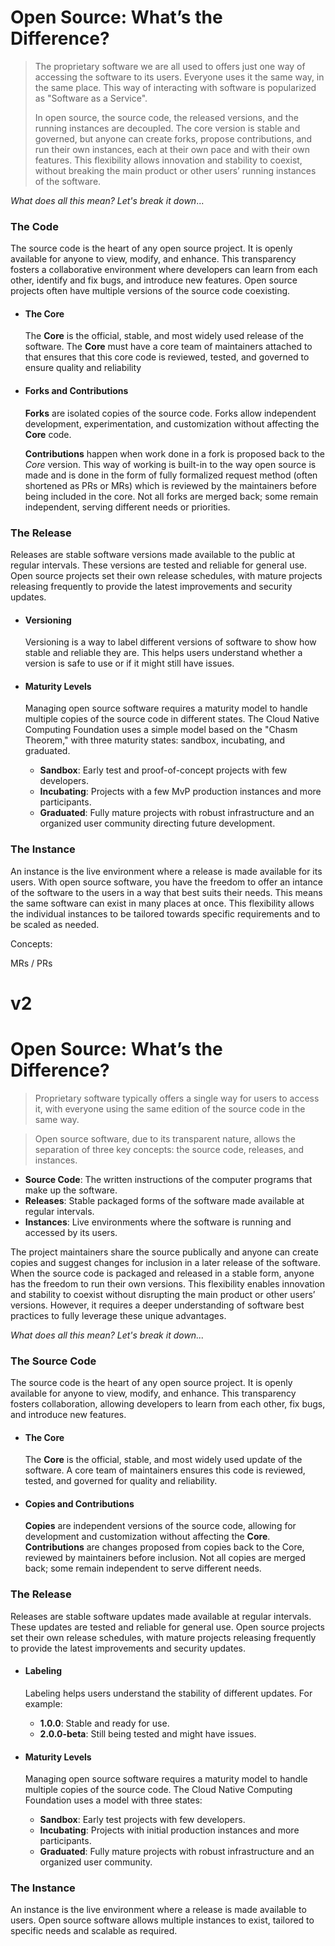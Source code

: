 # Open Source: What’s the Difference?

> The proprietary software we are all used to offers just one way of accessing the software to its users. Everyone uses it the same way, in the same place. This way of interacting with software is popularized as "Software as a Service".
>
> In open source, the source code, the released versions, and the running instances are decoupled. The core version is stable and governed, but anyone can create forks, propose contributions, and run their own instances, each at their own pace and with their own features. This flexibility allows innovation and stability to coexist, without breaking the main product or other users’ running instances of the software.


_What does all this mean? Let's break it down_...

### The Code

The source code is the heart of any open source project. It is openly available for anyone to view, modify, and enhance. This transparency fosters a collaborative environment where developers can learn from each other, identify and fix bugs, and introduce new features. Open source projects often have multiple versions of the source code coexisting.


- #### The Core 
    The **Core** is the official, stable, and most widely used release of the software. The **Core** must have a core team of maintainers attached to that ensures that this core code is reviewed, tested, and governed to ensure quality and reliability

- #### Forks and Contributions
    **Forks** are isolated copies of the source code. Forks allow independent development, experimentation, and customization without affecting the **Core** code.

    **Contributions** happen when work done in a fork is proposed back to the *Core* version. This way of working is built-in to the way open source is made and is done in the form of fully formalized request method (often shortened as PRs or MRs) which is reviewed by the maintainers before being included in the core. Not all forks are merged back; some remain independent, serving different needs or priorities.

### The Release

Releases are stable software versions made available to the public at regular intervals. These versions are tested and reliable for general use. Open source projects set their own release schedules, with mature projects releasing frequently to provide the latest improvements and security updates.

- #### Versioning
    Versioning is a way to label different versions of software to show how stable and reliable they are. This helps users understand whether a version is safe to use or if it might still have issues.

- #### Maturity Levels
    Managing open source software requires a maturity model to handle multiple copies of the source code in different states. The Cloud Native Computing Foundation uses a simple model based on the "Chasm Theorem," with three maturity states: sandbox, incubating, and graduated. 
    - **Sandbox**: Early test and proof-of-concept projects with few developers.
    - **Incubating**: Projects with a few MvP production instances and more participants.
    - **Graduated**: Fully mature projects with robust infrastructure and an organized user community directing future development.


### The Instance

An instance is the live environment where a release is made available for its users. With open source software, you have the freedom to offer an intance of the software to the users in a way that best suits their needs. This means the same software can exist in many places at once. This flexibility allows the individual instances to be tailored towards specific requirements and to be scaled as needed.




Concepts:


MRs / PRs


# v2

# Open Source: What’s the Difference?

> Proprietary software typically offers a single way for users to access it, with everyone using the same edition of the source code in the same way.

> Open source software, due to its transparent nature, allows the separation of three key concepts: the source code, releases, and instances. 

- **Source Code**: The written instructions of the computer programs that make up the software.
- **Releases**: Stable packaged forms of the software made available at regular intervals.
- **Instances**: Live environments where the software is running and accessed by its users.

The project maintainers share the source publically and anyone can create copies and suggest changes for inclusion in a later release of the software. When the source code is packaged and released in a stable form, anyone has the freedom to run their own versions.  This flexibility enables innovation and stability to coexist without disrupting the main product or other users’ versions. However, it requires a deeper understanding of software best practices to fully leverage these unique advantages.

_What does all this mean? Let's break it down..._


### The Source Code

The source code is the heart of any open source project. It is openly available for anyone to view, modify, and enhance. This transparency fosters collaboration, allowing developers to learn from each other, fix bugs, and introduce new features.

- #### The Core 
    The **Core** is the official, stable, and most widely used update of the software. A core team of maintainers ensures this code is reviewed, tested, and governed for quality and reliability.

- #### Copies and Contributions
    **Copies** are independent versions of the source code, allowing for development and customization without affecting the **Core**. 
    **Contributions** are changes proposed from copies back to the Core, reviewed by maintainers before inclusion. Not all copies are merged back; some remain independent to serve different needs.

### The Release

Releases are stable software updates made available at regular intervals. These updates are tested and reliable for general use. Open source projects set their own release schedules, with mature projects releasing frequently to provide the latest improvements and security updates.

- #### Labeling
    Labeling helps users understand the stability of different updates. For example:
    - **1.0.0**: Stable and ready for use.
    - **2.0.0-beta**: Still being tested and might have issues.

- #### Maturity Levels
    Managing open source software requires a maturity model to handle multiple copies of the source code. The Cloud Native Computing Foundation uses a model with three states:
    - **Sandbox**: Early test projects with few developers.
    - **Incubating**: Projects with initial production instances and more participants.
    - **Graduated**: Fully mature projects with robust infrastructure and an organized user community.

### The Instance

An instance is the live environment where a release is made available to users. Open source software allows multiple instances to exist, tailored to specific needs and scalable as required.
